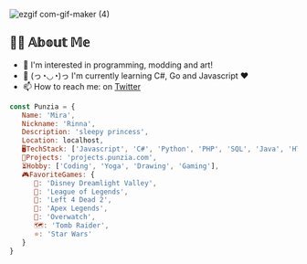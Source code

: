 
<!--# 👋 Hi I'm Punzia! ![img](https://i.imgur.com/fQp76Nx.png) #-->
<!--![punzia](https://user-images.githubusercontent.com/28727157/163025283-b5888782-51f2-4744-9426-0f9b9cae6dbc.png)-->
![ezgif com-gif-maker (4)](https://user-images.githubusercontent.com/28727157/213591629-60d19ff4-e765-45a5-b0e5-9995504a3252.gif)





<!--<img src="https://i.imgur.com/En8r4Zm.png">-->
<!--![img](https://i.imgur.com/aRZNewQ.png, "The reason I have Rapunzel from the Tangled game is cause of the reason due to my liking for game modding!")-->

## 👩‍💻 𝔸𝕓𝕠𝕦𝕥 𝕄𝕖

- 👀 I'm interested in programming, modding and art!
- 🌱 (っ◔◡◔)っ I'm currently learning C#, Go and Javascript ♥
- 📫 How to reach me: on [Twitter](https://twitter.com/sleepyrapunzel "Twitter")
<!--- 💞️ 𝘐’𝘮 𝘤𝘶𝘳𝘳𝘦𝘯𝘵𝘭𝘺 𝘤𝘰𝘭𝘭𝘢𝘣𝘰𝘳𝘢𝘵𝘪𝘯𝘨 𝘰𝘯..-->

<!--
## 💬 Socials
- [<img src="https://upload.wikimedia.org/wikipedia/commons/thumb/8/83/Steam_icon_logo.svg/800px-Steam_icon_logo.svg.png" width="16" height="16" alt="steam"> Steam](https://steamcommunity.com/id/sleepyrapunzel "Steam - SleepyRapunzel") 
- [<img src="https://upload.wikimedia.org/wikipedia/commons/thumb/4/4f/Twitter-logo.svg/1200px-Twitter-logo.svg.png" height="12" alt="twitter"> Twitter](https://twitter/sleepyrapunzel "Twitter - SleepyRapunzel")
- [Youtube](https://www.youtube.com/c/Rapunzelx "Youtube")

## 🚧 Projects
- [**<img src="https://i.imgur.com/ZqNQBmc.png" height="16" alt="l4d2"> Left 4 Dead 2 Survivor Cards**](https://l4d2.punzia.com/ "L4D2 Survivors") 
- [**<img src="https://i.imgur.com/LCmwpH9.png" height="16" alt="tf2"> Team Fortress 2 Character Cards**](https://tf2.punzia.com/ "TF2 Characters") 
- [**<img src="https://db.punzia.com/punzia_levelup/lvluplogo-e1565424172599-1.png" height="16" alt="db"> LvlupDb**](https://db.punzia.com/ "LevelUpDB - Database") 

## ⏳ Hobbies
**🛠️ Modding & Map Creation**
- HammerEditor (Making maps)
-->


```javascript
const Punzia = {
   Name: 'Mira',
   Nickname: 'Rinna',
   Description: 'sleepy princess',
   Location: localhost,
   🖥️TechStack: ['Javascript', 'C#', 'Python', 'PHP', 'SQL', 'Java', 'HTML', 'CSS'],
   🚧Projects: 'projects.punzia.com',
   ⏳Hobby: ['Coding', 'Yoga', 'Drawing', 'Gaming'],
   🎮FavoriteGames: {
      🦎: 'Disney Dreamlight Valley',
      💙: 'League of Legends',
      🧟‍: 'Left 4 Dead 2',
      🔫: 'Apex Legends',
      💎: 'Overwatch',
      🗺️: 'Tomb Raider',
      ⭐: 'Star Wars'
   }
}
```


<!--##############################################################-->
<!--![img](https://i.imgur.com/YGpaDfK.gif)-->
<!--![anime-angry-eyes](https://user-images.githubusercontent.com/28727157/160951046-e61fc943-b507-4d58-849c-c7d6289d6af9.gif)-->


<!---
Punzia/Punzia is a ✨ special ✨ repository because its `README.md` (this file) appears on your GitHub profile.
You can click the Preview link to take a look at your changes.
--->
